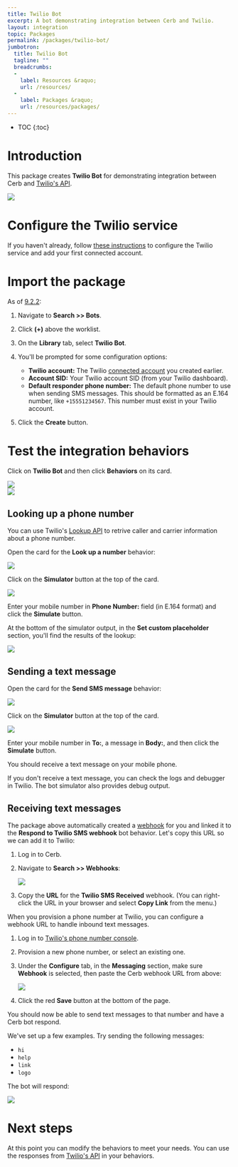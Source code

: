```yaml
---
title: Twilio Bot
excerpt: A bot demonstrating integration between Cerb and Twilio.
layout: integration
topic: Packages
permalink: /packages/twilio-bot/
jumbotron:
  title: Twilio Bot
  tagline: ""
  breadcrumbs:
  -
    label: Resources &raquo;
    url: /resources/
  -
    label: Packages &raquo;
    url: /resources/packages/
---
```


* TOC
{:toc}

# Introduction

This package creates **Twilio Bot** for demonstrating integration between Cerb and [Twilio's API](https://www.twilio.com/docs/api/).

<div class="cerb-screenshot">
<img src="/assets/images/guides/twilio/plugin/cerb-and-twilio.png" class="screenshot">
</div>

# Configure the Twilio service

If you haven't already, follow [these instructions](/guides/integrations/twilio/) to configure the Twilio service and add your first connected account.

# Import the package

As of [9.2.2](/releases/9.2.2/):

1. Navigate to **Search >> Bots**.

1. Click **(+)** above the worklist.

1. On the **Library** tab, select **Twilio Bot**.

1. You'll be prompted for some configuration options:
	* **Twilio account:** The Twilio [connected account](/docs/connected-accounts/) you created earlier.
	* **Account SID:** Your Twilio account SID (from your Twilio dashboard).
	* **Default responder phone number:** The default phone number to use when sending SMS messages. This should be formatted as an E.164 number, like `+15551234567`. This number must exist in your Twilio account.

1. Click the **Create** button.

# Test the integration behaviors

Click on **Twilio Bot** and then click **Behaviors** on its card.

<div class="cerb-screenshot">
<img src="/assets/images/packages/twilio-bot/bot.png" class="screenshot">
</div>

<div class="cerb-screenshot">
<img src="/assets/images/packages/twilio-bot/bot-behaviors.png" class="screenshot">
</div>

## Looking up a phone number

You can use Twilio's [Lookup API](https://www.twilio.com/docs/api/lookups) to retrive caller and carrier information about a phone number.

Open the card for the **Look up a number** behavior:

<div class="cerb-screenshot">
<img src="/assets/images/packages/twilio-bot/behavior-lookup.png" class="screenshot">
</div>

Click on the **Simulator** button at the top of the card.

<div class="cerb-screenshot">
<img src="/assets/images/packages/twilio-bot/simulate-lookup.png" class="screenshot">
</div>

Enter your mobile number in **Phone Number:** field (in E.164 format) and click the **Simulate** button.

At the bottom of the simulator output, in the **Set custom placeholder** section, you'll find the results of the lookup:

<div class="cerb-screenshot">
<img src="/assets/images/packages/twilio-bot/simulate-lookup-output.png" class="screenshot">
</div>

## Sending a text message

Open the card for the **Send SMS message** behavior:

<div class="cerb-screenshot">
<img src="/assets/images/packages/twilio-bot/behavior-send-sms.png" class="screenshot">
</div>

Click on the **Simulator** button at the top of the card.

<div class="cerb-screenshot">
<img src="/assets/images/packages/twilio-bot/simulate-send-sms.png" class="screenshot">
</div>

Enter your mobile number in **To:**, a message in **Body:**, and then click the **Simulate** button.

You should receive a text message on your mobile phone.

<div class="cerb-box note">
<p>If you don't receive a text message, you can check the logs and debugger in Twilio. The bot simulator also provides debug output.</p>
</div>

## Receiving text messages

The package above automatically created a [webhook](/docs/webhooks/) for you and linked it to the **Respond to Twilio SMS webhook** bot behavior.  Let's copy this URL so we can add it to Twilio:

1. Log in to Cerb.

1. Navigate to **Search >> Webhooks**:

	<div class="cerb-screenshot">
	<img src="/assets/images/packages/twilio-bot/search-webhooks.png" class="screenshot">
	</div>
	
1. Copy the **URL** for the **Twilio SMS Received** webhook. (You can right-click the URL in your browser and select **Copy Link** from the menu.)

When you provision a phone number at Twilio, you can configure a webhook URL to handle inbound text messages.

1. Log in to [Twilio's phone number console](https://www.twilio.com/console/phone-numbers/incoming).

1. Provision a new phone number, or select an existing one.

1. Under the **Configure** tab, in the **Messaging** section, make sure **Webhook** is selected, then paste the Cerb webhook URL from above:

	<div class="cerb-screenshot">
	<img src="/assets/images/packages/twilio-bot/twilio-number-messaging.png" class="screenshot">
	</div>

1. Click the red **Save** button at the bottom of the page.

You should now be able to send text messages to that number and have a Cerb bot respond.

We've set up a few examples. Try sending the following messages:

* `hi`
* `help`
* `link`
* `logo`

The bot will respond:

<div class="cerb-screenshot">
<img src="/assets/images/packages/twilio-bot/twilio-bot-sms.png" class="screenshot">
</div>

# Next steps

At this point you can modify the behaviors to meet your needs.  You can use the responses from [Twilio's API](https://www.twilio.com/docs/api/) in your behaviors.

